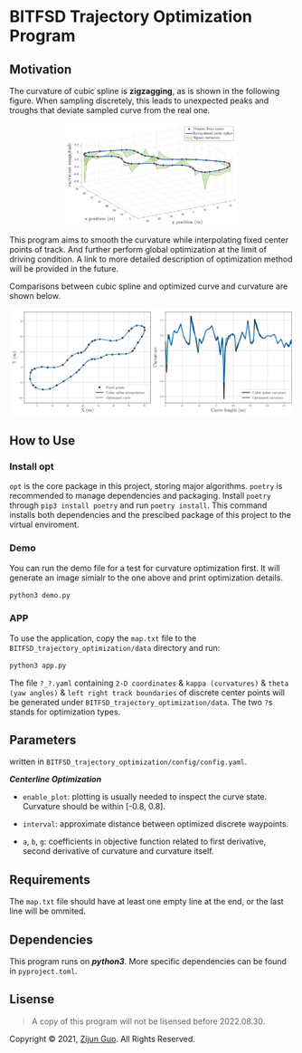 <!-- * if you have time, update this readme file for that it is outdated (last updated in 2021.10) -->

# BITFSD Trajectory Optimization Program

## Motivation 

The curvature of cubic spline is **zigzagging**, as is shown in the following figure. When sampling discretely, this leads to unexpected peaks and troughs that deviate sampled curve from the real one. 

<p align="center"> 
<img src="doc/image/cubic spline curvature.svg" width="60%">
</p>

This program aims to smooth the curvature while interpolating fixed center points of track. And further perform global optimization at the limit of driving condition. A link to more detailed description of optimization method will be provided in the future. 

Comparisons between cubic spline and optimized curve and curvature are shown below.

<p align="center"> 
<img src="doc/image/curvature optimization results.svg">
</p>

<!-- Based on the reference curve with optimzied curvature, further efforts are paid to generate a dynamically optimal curve.  -->

## How to Use

### Install opt

`opt` is the core package in this project, storing major algorithms. `poetry` is recommended to manage dependencies and packaging. Install `poetry` through `pip3 install poetry` and run `poetry install`. This command installs both dependencies and the prescibed package of this project to the virtual enviroment.

### Demo

You can run the demo file for a test for curvature optimization first. It will generate an image simialr to the one above and print optimization details. 

```sh
python3 demo.py
```

### APP

To use the application, copy the `map.txt` file to the `BITFSD_trajectory_optimization/data` directory and run:

```sh
python3 app.py
```

The file `?_?.yaml` containing `2-D coordinates` & `kappa (curvatures)` & `theta (yaw angles)` & `left right track boundaries` of discrete center points will be generated under `BITFSD_trajectory_optimization/data`. The two `?`s stands for optimization types.

## Parameters

written in `BITFSD_trajectory_optimization/config/config.yaml`.

***Centerline Optimization***

- `enable_plot`: plotting is usually needed to inspect the curve state. Curvature should be within [-0.8, 0.8]. 

- `interval`: approximate distance between optimized discrete waypoints.

- `a`, `b`, `g`: coefficients in objective function related to first derivative, second derivative of curvature and curvature itself.

## Requirements

The `map.txt` file should have at least one empty line at the end, or the last line will be ommited. 

## Dependencies

This program runs on ***python3***. More specific dependencies can be found in `pyproject.toml`.

## Lisense

> A copy of this program will not be lisensed before 2022.08.30.

Copyright © 2021, [Zijun Guo](https://github.com/Easy121). All Rights Reserved.